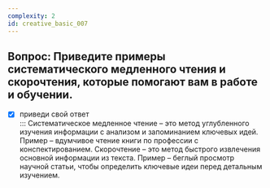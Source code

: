 ```yaml
---
complexity: 2
id: creative_basic_007
---
```

## Вопрос: Приведите примеры систематического медленного чтения и скорочтения, которые помогают вам в работе и обучении.

- [x] приведи свой ответ  
  ::: Систематическое медленное чтение – это метод углубленного изучения информации с анализом и запоминанием ключевых идей. Пример – вдумчивое чтение книги по профессии с конспектированием. Скорочтение – это метод быстрого извлечения основной информации из текста. Пример – беглый просмотр научной статьи, чтобы определить ключевые идеи перед детальным изучением.
